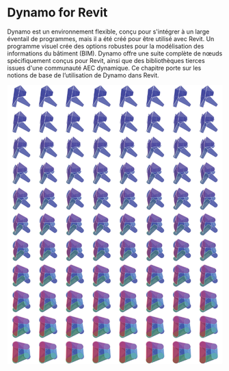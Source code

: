 # Dynamo for Revit

Dynamo est un environnement flexible, conçu pour s'intégrer à un large éventail de programmes, mais il a été créé pour être utilisé avec Revit. Un programme visuel crée des options robustes pour la modélisation des informations du bâtiment (BIM). Dynamo offre une suite complète de nœuds spécifiquement conçus pour Revit, ainsi que des bibliothèques tierces issues d'une communauté AEC dynamique. Ce chapitre porte sur les notions de base de l’utilisation de Dynamo dans Revit.

![](./images/DynamoforRevit-01.jpg)
